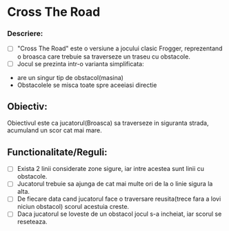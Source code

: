 # Cross The Road

### Descriere:
- [ ] "Cross The Road" este o versiune a jocului clasic Frogger, reprezentand o broasca care trebuie sa traverseze un traseu cu obstacole. 
- [ ]  Jocul se prezinta  intr-o varianta simplificata:
- are un singur tip de obstacol(masina)
- Obstacolele se misca toate spre aceeiasi directie  
## Obiectiv:

Obiectivul este ca jucatorul(Broasca) sa traverseze in siguranta strada, acumuland un scor cat mai mare.

## Functionalitate/Reguli:
- [ ] Exista 2 linii considerate zone sigure, iar intre acestea sunt linii cu obstacole.
- [ ] Jucatorul trebuie sa ajunga de cat mai multe ori de la o linie sigura la alta.
- [ ] De fiecare data cand jucatorul face o traversare reusita(trece fara a lovi niciun obstacol) scorul acestuia creste.
- [ ] Daca jucatorul se loveste de un obstacol jocul s-a incheiat, iar scorul se reseteaza.
